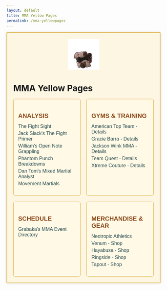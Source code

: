 ```yaml
---
layout: default
title: MMA Yellow Pages
permalink: /mma-yellowpages
---
```

<div class="yellowpages-container">
   <center><div class="gif-container">
        <img src="/assets/choke.gif" alt="Choke GIF" width="103" height="100">
    </div></center>
    <h1>MMA Yellow Pages</h1>
    <div class="yellowpages-directory">
        <div class="directory-section">
            <h2>Analysis</h2>
            <ul>
                <li><a href="https://www.thefight-site.com/">The Fight Sight</a></li>
                <li><a href="https://www.fightprimer.com/">Jack Slack's The Fight Primer</a></li>
                <li><a href="https://www.opennotegrappling.com/">William's Open Note Grappling</a></li>
                <li><a href="https://phantompunchbreakdowns.substack.com/">Phantom Punch Breakdowns</a></li>
                <li><a href="https://mixedmartialanalyst.com/">Dan Tom's Mixed Martial Analyst</a></li>
               <li><a href="https://movementmartials.com/">Movement Martials</a></li>
            </ul>
        </div>
        <div class="directory-section">
            <h2>Gyms & Training</h2>
            <ul>
                <li><a href="#">American Top Team - Details</a></li>
                <li><a href="#">Gracie Barra - Details</a></li>
                <li><a href="#">Jackson Wink MMA - Details</a></li>
                <li><a href="#">Team Quest - Details</a></li>
                <li><a href="#">Xtreme Couture - Details</a></li>
            </ul>
        </div>
        <div class="directory-section">
            <h2>Schedule</h2>
            <ul>
                <li><a href="https://grabakahitman.com/">Grabaka's MMA Event Directory</a></li>
            </ul>
        </div>
        <div class="directory-section">
            <h2>Merchandise & Gear</h2>
            <ul>
                <li><a href="https://neotropicathletics.com/">Neotropic Athletics</a></li>
                <li><a href="#">Venum - Shop</a></li>
                <li><a href="#">Hayabusa - Shop</a></li>
                <li><a href="#">Ringside - Shop</a></li>
                <li><a href="#">Tapout - Shop</a></li>
            </ul>
        </div>
    </div>
</div>
<style>
    .yellowpages-container {
        max-width: 960px;
        margin: 0 auto;
        padding: 20px;
        background-color: #FDF6E3; /* Light yellow, like old paper */
        border: 2px solid #DAA520; /* Gold border for retro feel */
        box-shadow: 0 0 10px rgba(0, 0, 0, 0.1);
    }
    .yellowpages-directory {
        display: grid;
        grid-template-columns: repeat(auto-fit, minmax(200px, 1fr));
        gap: 20px;
    }
    .directory-section {
        background-color: #FFF9E6; /* Slightly off-white for pages */
        padding: 15px;
        border: 1px solid #DAA520;
        border-radius: 5px;
    }
    .directory-section h2 {
        font-family: 'GOBOLD', Impact, Verdana, sans-serif;
        color: #8B4513; /* Dark brown for header */
        font-size: 20px;
        margin-bottom: 10px;
        text-transform: uppercase;
    }
    .directory-section ul {
        list-style-type: none;
        padding: 0;
    }
    .directory-section li {
        margin: 5px 0;
    }
    .directory-section a {
        font-family: 'GOBOLD', Impact, Verdana, sans-serif;
        color: #2F4F4F; /* Dark slate gray for links */
        text-decoration: none;
        font-size: 16px;
    }
    .directory-section a:hover {
        color: #DAA520; /* Gold on hover */
        text-decoration: underline;
    }
</style>
